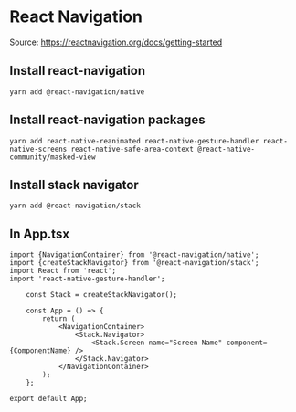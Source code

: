 # React Navigation

Source: https://reactnavigation.org/docs/getting-started

## Install react-navigation

`yarn add @react-navigation/native`

## Install react-navigation packages

`yarn add react-native-reanimated react-native-gesture-handler react-native-screens react-native-safe-area-context @react-native-community/masked-view`

## Install stack navigator

`yarn add @react-navigation/stack`

## In App.tsx

```
import {NavigationContainer} from '@react-navigation/native';
import {createStackNavigator} from '@react-navigation/stack';
import React from 'react';
import 'react-native-gesture-handler';

    const Stack = createStackNavigator();

    const App = () => {
        return (
            <NavigationContainer>
                <Stack.Navigator>
                    <Stack.Screen name="Screen Name" component={ComponentName} />
                </Stack.Navigator>
            </NavigationContainer>
        );
    };

export default App;

```
